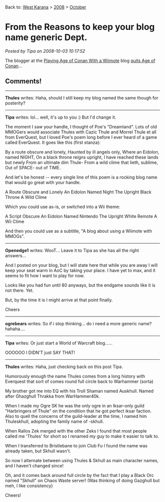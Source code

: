 Back to: [West Karana](/posts/westkarana.md) > [2008](/posts/2008/westkarana.md) > [October](./westkarana.md)
# From the Reasons to keep your blog name generic Dept.

*Posted by Tipa on 2008-10-03 10:17:52*

The blogger at the [Playing Age of Conan With a Wiimote](http://wiimoteaoc.wordpress.com/) blog [quits Age of Conan](http://wiimoteaoc.wordpress.com/2008/10/01/please-dont-spoil-my-day-im-miles-away/)...


## Comments!

---

**Thules** writes: Haha, should I still keep my blog named the same though for posterity?

---

**Tipa** writes: lol... well, it's up to you :) But I'd change it. 

The moment I saw your handle, I thought of Poe's "Dreamland". Lots of old MMOGers would associate Thules with Cazic Thule and Morrel Thule et all from EverQuest, but I loved Poe's poem long before I ever heard of a game called EverQuest. It goes like this (first stanza):

By a route obscure and lonely,
Haunted by ill angels only,
Where an Eidolon, named NIGHT,
On a black throne reigns upright,
I have reached these lands but newly
From an ultimate dim Thule-
From a wild clime that lieth, sublime,
Out of SPACE- out of TIME.

And let's be honest -- every single line of this poem is a rocking blog name that would go great with your handle.

A Route Obscure and Lonely
An Eidolon Named Night
The Upright Black Throne
A Wild Clime

Which you could use as-is, or switched into a Wii theme:

A Script Obscure
An Eidolon Named Nintendo
The Upright White Remote
A Wii Clime

And then you could use as a subtitle, "A blog about using a Wiimote with MMOGs".

---

**Openedge1** writes: WooT...
Leave it to Tipa as she has all the right answers...

And I posted on your blog, but I will state here that while you are away I will keep your seat warm in AoC by taking your place.
I have yet to max, and it seems to fit how I want to play for now.

Looks like you had fun until 80 anyways, but the endgame sounds like it is not there. Yet.

But, by the time it is I might arrive at that point finally.

Cheers

---

**ogrebears** writes: So if i stop thinking... do i need a more generic name? hahaha....

---

**Tipa** writes: Or just start a World of Warcraft blog......


OOOOOO I DIDN'T just SAY THAT!

---

**Thules** writes: Haha, just checking back on this post Tipa.

Humorously enough the name Thules comes from a long history with Everquest that sort of comes round full circle back to Warhammer (sorta)

My brother got me into EQ with his Troll Shaman named Auskhull. Named after Ghazghull Thrakka from WarHammer40k.

When I made my Ogre SK he was the only ogre in an Iksar-only guild "Harbringers of Thule" on the condition that he got perfect iksar faction. Also to quell the concerns of the guild-leader at the time, I named him Thuleskhull, adopting the family name of -skhull.

When Rallos Zek merged with the other Zeks I found that most people called me 'Thules' for short so I renamed my guy to make it easier to talk to.

When I transferred to Bristlebane to join Club Fu I found the name was already taken, but Skhull wasn't.

So now I alternate between using Thules & Skhull as main character names, and I haven't changed since!

Oh, and it comes back around full circle by the fact that I play a Black Orc named "Skhull" on Chaos Waste server! (Was thinking of doing Gazghull but meh, I like consistency)

Cheers!


